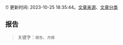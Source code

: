 :alarm_clock: 更新时间: 2023-10-25 18:35:44。[文章来源](/README.md)、[文章分类](/TAGS.md)

## 报告


> 关键字：`报告`、`月报`



